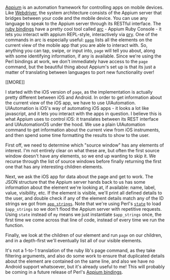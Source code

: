 [Appium][] is an automation framework for controlling apps on mobile
devices. Like [Webdriver][], the system architecture consists of the
Appium server that bridges between your code and the mobile
device. You can use any language to speak to the Appium server through
its RESTful interface. The [ruby bindings][] have a pretty cool tool
called [arc][] - Appium Ruby Console - it lets you interact with
appium REPL-style, interactively via [pry][]. One of the commands in
arc is especially useful\: [`page`][] lists all the elements on the
current view of the mobile app that you are able to interact with. So,
anything you can tap, swipe, or input into, `page` will tell you
about, along with some identifying information, if any is
available. Since we're using the Perl bindings at work, we don't
immediately have access to the `page` command, but the beautiful thing
about Appium's set up is that its just a matter of translating between
languages to port new functionality over!

[[MORE]]

I started with the iOS version of `page`, as the implementation is
actually pretty different between iOS and Android. In order to get
information about the current view of the iOS app, we have to use
UIAutomation. UIAutomation is iOS's way of automating iOS apps - it
looks a lot like javascript, and it lets you interact with the apps in
question. I believe this is what Appium uses to control iOS: it
translates between its REST interface and UIAutomationOS under the
hood. We use a plain UIAutomation command to get information about the
current view from iOS instruments, and then spend some time formatting
the results to show to the user.

First off, we need to determine which "source window" has any elements
of interest. I'm not entirely clear on what these are, but often the
first source window doesn't have any elements, so we end up wanting to
skip it. We recurse through the list of source windows before finally
returning the first one that has any interesting children elements.

Next, we ask the iOS app for data about the page and get to work. The
JSON structure that the Appium server hands back to us has some
information about the element we're looking at, if available: name,
label, value, visibility, etc. If the element is visible, we'll print
all defined details to the user, and double check if any of the
element details match any of the ID strings we got from
[`app_strings`][]. Note that we're using Perl's [`state`][] to load
`$app_strings` so we don't flood the Appium server with repetitive
requests. Using `state` instead of `my` means we just instantiate
`$app_strings` once, the first time we come across that line of code,
instead of every time we run the function.

Finally, we look at the children of our element and run `page` on our
children, and in a depth-first we'll eventually list all of our
visible elements.

It's not a 1-to-1 translation of the ruby lib's page command, as they
take filtering arguments, and also do some work to ensure that
duplicated details about the element are contained on the same line,
and also we have no Android support whatsoever, but it's already
useful to me! This will probably be coming in a future release of
Perl's [Appium bindings][].

[Appium]: https://github.com/appium/appium/
[Webdriver]: https://github.com/SeleniumHQ/selenium
[ruby bindings]: https://github.com/appium/ruby_lib
[arc]: https://github.com/appium/ruby_console
[pry]: https://github.com/pry/pry
[`page`]: https://github.com/appium/ruby_lib/blob/ad10640c58ba1435b32a4d3a8268f66ae4c4b74e/lib/appium_lib/ios/helper.rb#L125-L152
[`app_strings`]: https://metacpan.org/pod/Appium#app_strings-language
[`state`]: http://perldoc.perl.org/functions/state.html
[Appium bindings]: http://metacpan.org/pod/Appium
